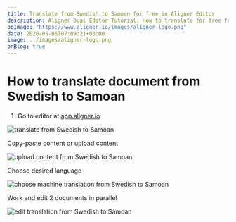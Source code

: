 ```yaml
---
title: Translate from Swedish to Samoan for free in Aligner Editor
description: Aligner Dual Editor Tutorial. How to translate for free from Swedish to Samoan. Aligner is multilingual document management platform. 
ogImage: "https://www.aligner.io/images/aligner-logo.png"
date: 2020-05-06T07:09:21+03:00
image: ../images/aligner-logo.png
onBlog: true
---
```


# How to translate document from Swedish to Samoan

1. Go to editor at [app.aligner.io](https://app.aligner.io "Aligner App web page")

![translate from Swedish to Samoan](../aligner-blank-editor.png "translate from Swedish to Samoan")

Copy-paste content or upload content

![upload content from Swedish to Samoan](../aligner-uploaded-document.png "upload content from Swedish to Samoan")

Choose desired language

![choose machine translation from Swedish to Samoan](../aligner-language-dropdown.png "choose machine translation from Swedish to Samoan")

Work and edit 2 documents in parallel

![edit translation from Swedish to Samoan](../aligner-double-sitded-editor.png "edit translation from Swedish to Samoan")

